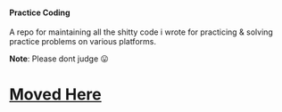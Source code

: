 #### Practice Coding

A repo for maintaining all the shitty code i wrote for practicing & solving practice problems on various platforms.

**Note**: Please dont judge :stuck_out_tongue:

# [Moved Here](https://gitlab.com/aadityajain-dev/programming-101 "Moved Here")
